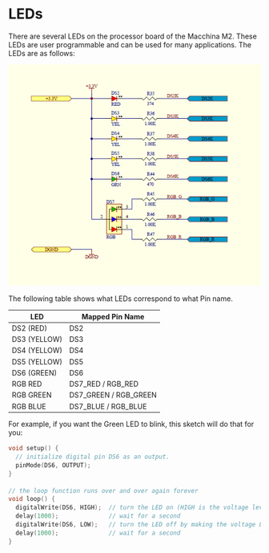 LEDs
====

There are several LEDs on the processor board of the Macchina M2. These LEDs are user programmable and can be used for many applications. The LEDs are as follows:

<img src="/images/LED_schematic.png" />

The following table shows what LEDs correspond to what Pin name.


| LED               | Mapped Pin Name        |
| ------            |-------------           |
| DS2 (RED)         | DS2                    |
| DS3 (YELLOW)      | DS3                    |
| DS4 (YELLOW)      | DS4                    |
| DS5 (YELLOW)      | DS5                    |
| DS6 (GREEN)       | DS6                    |
| RGB RED           | DS7_RED / RGB_RED      |
| RGB GREEN         | DS7_GREEN / RGB_GREEN  |
| RGB BLUE          | DS7_BLUE / RGB_BLUE    |


For example, if you want the Green LED to blink, this sketch will do that for you:

```cpp
void setup() {
  // initialize digital pin DS6 as an output.
  pinMode(DS6, OUTPUT);
}

// the loop function runs over and over again forever
void loop() {
  digitalWrite(DS6, HIGH);  // turn the LED on (HIGH is the voltage level)
  delay(1000);              // wait for a second
  digitalWrite(DS6, LOW);   // turn the LED off by making the voltage LOW
  delay(1000);              // wait for a second
}
```
